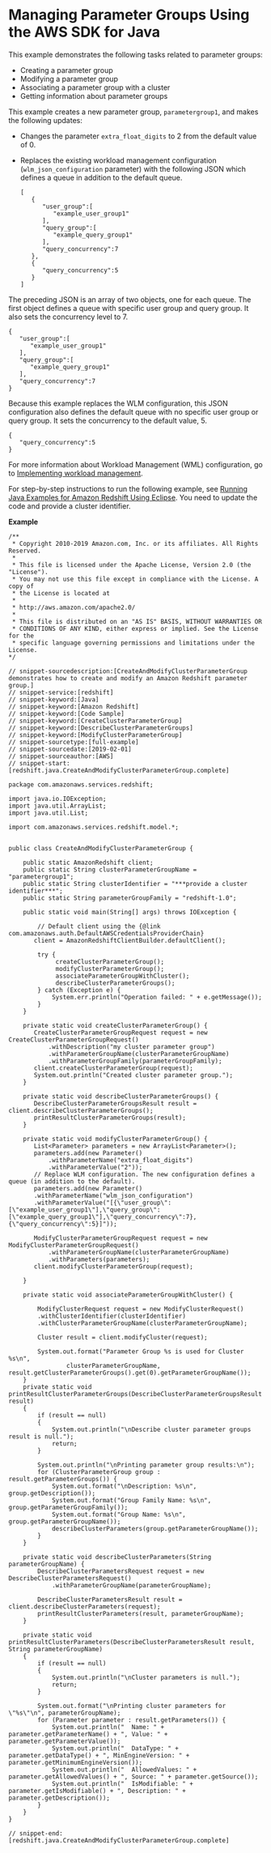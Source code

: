 # Managing Parameter Groups Using the AWS SDK for Java<a name="managing-parameter-groups-java"></a>

This example demonstrates the following tasks related to parameter groups:
+ Creating a parameter group
+ Modifying a parameter group
+ Associating a parameter group with a cluster
+ Getting information about parameter groups

This example creates a new parameter group, `parametergroup1`, and makes the following updates:
+ Changes the parameter `extra_float_digits` to 2 from the default value of 0\. 
+ Replaces the existing workload management configuration \(`wlm_json_configuration` parameter\) with the following JSON which defines a queue in addition to the default queue\. 

  ```
  [
     {
        "user_group":[
           "example_user_group1"
        ],
        "query_group":[
           "example_query_group1"
        ],
        "query_concurrency":7
     },
     {
        "query_concurrency":5
     }
  ]
  ```

The preceding JSON is an array of two objects, one for each queue\. The first object defines a queue with specific user group and query group\. It also sets the concurrency level to 7\.

```
{
   "user_group":[
      "example_user_group1"
   ],
   "query_group":[
      "example_query_group1"
   ],
   "query_concurrency":7
}
```

Because this example replaces the WLM configuration, this JSON configuration also defines the default queue with no specific user group or query group\. It sets the concurrency to the default value, 5\. 

```
{
   "query_concurrency":5
}
```

For more information about Workload Management \(WML\) configuration, go to [Implementing workload management](https://docs.aws.amazon.com/redshift/latest/dg/cm-c-implementing-workload-management.html)\. 

For step\-by\-step instructions to run the following example, see [Running Java Examples for Amazon Redshift Using Eclipse](using-aws-sdk-for-java.md#setting-up-and-testing-sdk-java)\. You need to update the code and provide a cluster identifier\.

**Example**  

```
/**
 * Copyright 2010-2019 Amazon.com, Inc. or its affiliates. All Rights Reserved.
 *
 * This file is licensed under the Apache License, Version 2.0 (the "License").
 * You may not use this file except in compliance with the License. A copy of
 * the License is located at
 *
 * http://aws.amazon.com/apache2.0/
 *
 * This file is distributed on an "AS IS" BASIS, WITHOUT WARRANTIES OR
 * CONDITIONS OF ANY KIND, either express or implied. See the License for the
 * specific language governing permissions and limitations under the License.
*/

// snippet-sourcedescription:[CreateAndModifyClusterParameterGroup demonstrates how to create and modify an Amazon Redshift parameter group.]
// snippet-service:[redshift]
// snippet-keyword:[Java]
// snippet-keyword:[Amazon Redshift]
// snippet-keyword:[Code Sample]
// snippet-keyword:[CreateClusterParameterGroup]
// snippet-keyword:[DescribeClusterParameterGroups]
// snippet-keyword:[ModifyClusterParameterGroup]
// snippet-sourcetype:[full-example]
// snippet-sourcedate:[2019-02-01]
// snippet-sourceauthor:[AWS]
// snippet-start:[redshift.java.CreateAndModifyClusterParameterGroup.complete]

package com.amazonaws.services.redshift;

import java.io.IOException;
import java.util.ArrayList;
import java.util.List;

import com.amazonaws.services.redshift.model.*;


public class CreateAndModifyClusterParameterGroup {

    public static AmazonRedshift client;
    public static String clusterParameterGroupName = "parametergroup1";
    public static String clusterIdentifier = "***provide a cluster identifier***";
    public static String parameterGroupFamily = "redshift-1.0";

    public static void main(String[] args) throws IOException {

        // Default client using the {@link com.amazonaws.auth.DefaultAWSCredentialsProviderChain}
       client = AmazonRedshiftClientBuilder.defaultClient();

        try {
             createClusterParameterGroup();
             modifyClusterParameterGroup();
             associateParameterGroupWithCluster();
             describeClusterParameterGroups();
        } catch (Exception e) {
            System.err.println("Operation failed: " + e.getMessage());
        }
    }

    private static void createClusterParameterGroup() {
       CreateClusterParameterGroupRequest request = new CreateClusterParameterGroupRequest()
           .withDescription("my cluster parameter group")
           .withParameterGroupName(clusterParameterGroupName)
           .withParameterGroupFamily(parameterGroupFamily);
       client.createClusterParameterGroup(request);
       System.out.println("Created cluster parameter group.");
    }

    private static void describeClusterParameterGroups() {
       DescribeClusterParameterGroupsResult result = client.describeClusterParameterGroups();
       printResultClusterParameterGroups(result);
    }

    private static void modifyClusterParameterGroup() {
       List<Parameter> parameters = new ArrayList<Parameter>();
       parameters.add(new Parameter()
           .withParameterName("extra_float_digits")
           .withParameterValue("2"));
       // Replace WLM configuration. The new configuration defines a queue (in addition to the default).
       parameters.add(new Parameter()
       .withParameterName("wlm_json_configuration")
       .withParameterValue("[{\"user_group\":[\"example_user_group1\"],\"query_group\":[\"example_query_group1\"],\"query_concurrency\":7},{\"query_concurrency\":5}]"));

       ModifyClusterParameterGroupRequest request = new ModifyClusterParameterGroupRequest()
           .withParameterGroupName(clusterParameterGroupName)
           .withParameters(parameters);
       client.modifyClusterParameterGroup(request);

    }

    private static void associateParameterGroupWithCluster() {

        ModifyClusterRequest request = new ModifyClusterRequest()
        .withClusterIdentifier(clusterIdentifier)
        .withClusterParameterGroupName(clusterParameterGroupName);

        Cluster result = client.modifyCluster(request);

        System.out.format("Parameter Group %s is used for Cluster %s\n",
                clusterParameterGroupName, result.getClusterParameterGroups().get(0).getParameterGroupName());
    }
    private static void printResultClusterParameterGroups(DescribeClusterParameterGroupsResult result)
    {
        if (result == null)
        {
            System.out.println("\nDescribe cluster parameter groups result is null.");
            return;
        }

        System.out.println("\nPrinting parameter group results:\n");
        for (ClusterParameterGroup group : result.getParameterGroups()) {
            System.out.format("\nDescription: %s\n", group.getDescription());
            System.out.format("Group Family Name: %s\n", group.getParameterGroupFamily());
            System.out.format("Group Name: %s\n", group.getParameterGroupName());
            describeClusterParameters(group.getParameterGroupName());
        }
    }

    private static void describeClusterParameters(String parameterGroupName) {
        DescribeClusterParametersRequest request = new DescribeClusterParametersRequest()
            .withParameterGroupName(parameterGroupName);

        DescribeClusterParametersResult result = client.describeClusterParameters(request);
        printResultClusterParameters(result, parameterGroupName);
    }

    private static void printResultClusterParameters(DescribeClusterParametersResult result, String parameterGroupName)
    {
        if (result == null)
        {
            System.out.println("\nCluster parameters is null.");
            return;
        }

        System.out.format("\nPrinting cluster parameters for \"%s\"\n", parameterGroupName);
        for (Parameter parameter : result.getParameters()) {
            System.out.println("  Name: " + parameter.getParameterName() + ", Value: " + parameter.getParameterValue());
            System.out.println("  DataType: " + parameter.getDataType() + ", MinEngineVersion: " + parameter.getMinimumEngineVersion());
            System.out.println("  AllowedValues: " + parameter.getAllowedValues() + ", Source: " + parameter.getSource());
            System.out.println("  IsModifiable: " + parameter.getIsModifiable() + ", Description: " + parameter.getDescription());
        }
    }
}

// snippet-end:[redshift.java.CreateAndModifyClusterParameterGroup.complete]
```